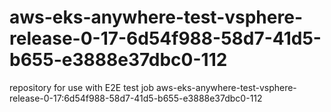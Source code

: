 # aws-eks-anywhere-test-vsphere-release-0-17-6d54f988-58d7-41d5-b655-e3888e37dbc0-112
repository for use with E2E test job aws-eks-anywhere-test-vsphere-release-0-17:6d54f988-58d7-41d5-b655-e3888e37dbc0-112
